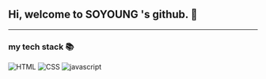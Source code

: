 ## Hi, welcome to **SOYOUNG** 's github. 👋

___
### my tech stack 📚
![HTML](https://img.shields.io/badge/HTML5-E34F26?style=flat-square&logo=HTML5&logoColor=white)
![CSS](https://img.shields.io/badge/CSS3-1572B6?style=flat-square&logo=CSS3&logoColor=white)
![javascript](https://img.shields.io/badge/JavaScript-F7DF1E?style=flat-square&logo=javascript&logoColor=black)

